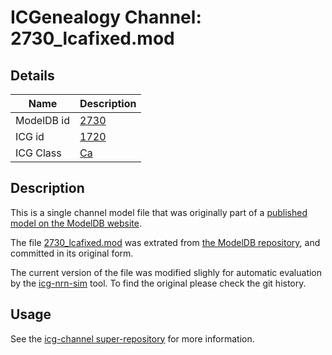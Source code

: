 # ICGenealogy Channel: 2730\_lcafixed.mod

## Details

Name | Description
---- | -----------
ModelDB id | [2730](http://senselab.med.yale.edu/ModelDB/ShowModel.cshtml?model=2730)
ICG id | [1720](http://icg.neurotheory.ox.ac.uk/channels/3/1720)
ICG Class | [Ca](http://icg.neurotheory.ox.ac.uk/channels/3)

## Description

This is a single channel model file that was originally part of a [published model on the ModelDB website](http://senselab.med.yale.edu/mModelDB/ShowModel.cshtml?model=2730).


The file [2730\_lcafixed.mod](2730_lcafixed.mod) was extrated from [the ModelDB repository](http://senselab.med.yale.edu/ModelDB/ShowModel.cshtml?model=2730), and committed in its original form.

The current version of the file was modified slighly for automatic evaluation by the [icg-nrn-sim](https://github.com/icgenealogy/icg-nrn-sim) tool. To find the original please check the git history.


## Usage

See the [icg-channel super-repository](https://github.com/icgenealogy/icg-channels) for more information.